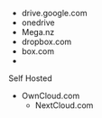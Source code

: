 - drive.google.com
- onedrive
- Mega.nz
- dropbox.com
- box.com
- 



Self Hosted
- OwnCloud.com
    - NextCloud.com